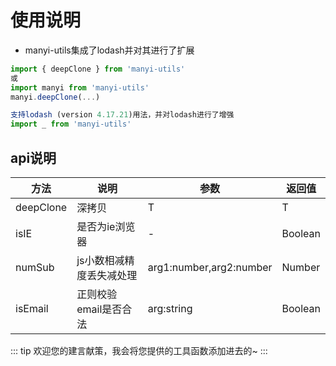 # 使用说明
- manyi-utils集成了lodash并对其进行了扩展

```js
import { deepClone } from 'manyi-utils'
或
import manyi from 'manyi-utils'
manyi.deepClone(...)

支持lodash (version 4.17.21)用法，并对lodash进行了增强
import _ from 'manyi-utils'
```

## api说明
| 方法      | 说明          | 参数     | 返回值                           |
|---------- |-------------- |---------- |--------------------------------  |
| deepClone     | 深拷贝           | T | T |
| isIE | 是否为ie浏览器 | - | Boolean |
| numSub | js小数相减精度丢失减处理| arg1:number,arg2:number | Number |
| isEmail | 正则校验email是否合法 |  arg:string | Boolean |

::: tip
欢迎您的建言献策，我会将您提供的工具函数添加进去的~
:::